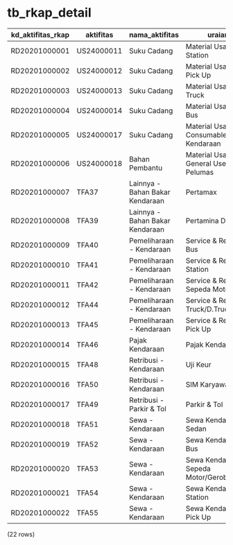 tb_rkap_detail
==============

| kd_aktifitas_rkap | aktifitas  |         nama_aktifitas          |                uraian                 | nilai_aktifitas |   kd_rkap    | kd_bagian | kd_seksi |
|-------------------|------------|---------------------------------|---------------------------------------|-----------------|--------------|-----------|----------|
| RD20201000001     | US24000011 | Suku Cadang                     | Material Usage - Station              | 35000000        | R20201000001 | BAG0001   | SIE0005  |
| RD20201000002     | US24000012 | Suku Cadang                     | Material Usage - Pick Up              | 30000000        | R20201000001 | BAG0001   | SIE0005  |
| RD20201000003     | US24000013 | Suku Cadang                     | Material Usage - Truck                | 50750000        | R20201000001 | BAG0001   | SIE0005  |
| RD20201000004     | US24000014 | Suku Cadang                     | Material Usage - Bus                  | 95000000        | R20201000001 | BAG0001   | SIE0005  |
| RD20201000005     | US24000017 | Suku Cadang                     | Material Usage - Consumable Kendaraan | 90250000        | R20201000001 | BAG0001   | SIE0005  |
| RD20201000006     | US24000018 | Bahan Pembantu                  | Material Usage - General Use Pelumas  | 51329267        | R20201000002 | BAG0001   | SIE0005  |
| RD20201000007     | TFA37      | Lainnya - Bahan Bakar Kendaraan | Pertamax                              | 2210096690      | R20201000003 | BAG0001   | SIE0004  |
| RD20201000008     | TFA39      | Lainnya - Bahan Bakar Kendaraan | Pertamina Dex                         | 2454004630      | R20201000003 | BAG0001   | SIE0004  |
| RD20201000009     | TFA40      | Pemeliharaan - Kendaraan        | Service & Repair Bus                  | 505200000       | R20201000004 | BAG0001   | SIE0005  |
| RD20201000010     | TFA41      | Pemeliharaan - Kendaraan        | Service & Repair Station              | 15000000        | R20201000004 | BAG0001   | SIE0005  |
| RD20201000011     | TFA42      | Pemeliharaan - Kendaraan        | Service & Repair Sepeda Motor         | 15000000        | R20201000004 | BAG0001   | SIE0005  |
| RD20201000012     | TFA44      | Pemeliharaan - Kendaraan        | Service & Repair Truck/D.Truck/Jeep   | 460000000       | R20201000004 | BAG0001   | SIE0005  |
| RD20201000013     | TFA45      | Pemeliharaan - Kendaraan        | Service & Repair Pick Up              | 112574718       | R20201000004 | BAG0001   | SIE0005  |
| RD20201000014     | TFA46      | Pajak Kendaraan                 | Pajak Kendaraan                       | 274294680       | R20201000005 | BAG0001   | SIE0004  |
| RD20201000015     | TFA48      | Retribusi - Kendaraan           | Uji Keur                              | 14000000        | R20201000006 | BAG0001   | SIE0004  |
| RD20201000016     | TFA50      | Retribusi - Kendaraan           | SIM Karyawan                          | 5216020         | R20201000006 | BAG0001   | SIE0004  |
| RD20201000017     | TFA49      | Retribusi - Parkir & Tol        | Parkir & Tol                          | 216000000       | R20201000007 | BAG0001   | SIE0004  |
| RD20201000018     | TFA51      | Sewa - Kendaraan                | Sewa Kendaraan Sedan                  | 1685817975      | R20201000008 | BAG0001   | SIE0004  |
| RD20201000019     | TFA52      | Sewa - Kendaraan                | Sewa Kendaraan Bus                    | 3364632733      | R20201000008 | BAG0001   | SIE0004  |
| RD20201000020     | TFA53      | Sewa - Kendaraan                | Sewa Kendaraan Sepeda Motor/Gerobak   | 2098384653      | R20201000008 | BAG0001   | SIE0004  |
| RD20201000021     | TFA54      | Sewa - Kendaraan                | Sewa Kendaraan Station                | 6115543624      | R20201000008 | BAG0001   | SIE0004  |
| RD20201000022     | TFA55      | Sewa - Kendaraan                | Sewa Kendaraan Pick Up                | 8516190470      | R20201000008 | BAG0001   | SIE0004  |
(22 rows)

